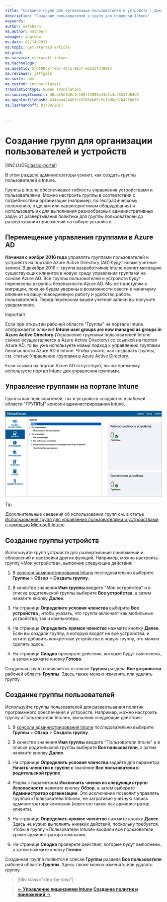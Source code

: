 ```yaml
---
title: "Создание групп для организации пользователей и устройств | Документы Майкрософт"
description: "Создание пользователей и групп для подписки Intune"
keywords: 
author: nathbarn
ms.author: nathbarn
manager: angrobe
ms.date: 02/14/2017
ms.topic: get-started-article
ms.prod: 
ms.service: microsoft-intune
ms.technology: 
ms.assetid: 5fdf98c8-fe67-4d7a-9837-ed1234348014
ms.reviewer: jeffgilb
ms.suite: ems
ms.custom: intune-classic
translationtype: Human Translation
ms.sourcegitcommit: d8cb15d1b8c1c100f15084e43d2c3c4633fd64b5
ms.openlocfilehash: 434eea4244931f0708eb05cfc39d0c97b4936830
ms.lasthandoff: 03/09/2017


---
```



# <a name="create-groups-to-organize-users-and-devices"></a>Создание групп для организации пользователей и устройств

[!INCLUDE[classic-portal](../includes/classic-portal.md)]

В этом разделе администраторы узнают, как создать группы пользователей в Intune.

Группы в Intune обеспечивают гибкость управления устройствами и пользователями. Можно настроить группы в соответствии с потребностями организации (например, по географическому положению, отделам или характеристикам оборудования) и использовать их для выполнения разнообразных административных задач от развертывания политики для группы пользователей до развертывания приложений на наборе устройств.

## <a name="group-management-moving-to-azure-ad"></a>Перемещение управления группами в Azure AD

**Начиная с ноября 2016 года** управлять группами пользователей и устройств на портале Azure Active Directory (AD) будут новые учетные записи. В декабре 2016 г. группа разработчиков Intune начнет миграцию существующих клиентов в новую среду управления группами на основе Azure AD. Все группы пользователей и устройств будут перенесены в группы безопасности Azure AD. Мы не приступим к миграции, пока не будем уверены в возможности свести к минимуму влияние на вашу повседневную работу и удобство работы пользователей. Перед переносом вашей учетной записи вы получите уведомление.


>[!IMPORTANT]
>
>Если при открытии рабочей области "Группы" на портале Intune отображается элемент **Intune user groups are now managed as groups in Azure Active Directory** (Управление группами пользователей Intune сейчас осуществляется в Azure Active Directory) со ссылкой на портал Azure AD, то вы уже используете *новый* подход к управлению группами безопасности Azure AD в Intune. Чтобы узнать, как создавать группы, см. статью [Управление группами в Azure Active Directory](https://docs.microsoft.com/azure/active-directory/active-directory-groups-create-azure-portal).
>
>Если ссылка на портал Azure AD отсутствует, вы по-прежнему используете портал Intune для управления группами.

## <a name="group-management-in-the-intune-portal"></a>Управление группами на портале Intune

Группы как пользователей, так и устройств создаются в рабочей области "ГРУППЫ" консоли администрирования Intune.

![Рабочая область "Группы" в консоли администрирования](./media/groups.png)


> [!TIP]
> Дополнительные сведения об использовании групп см. в статье [Использование групп для управления пользователями и устройствами с помощью Microsoft Intune](/intune/deploy-use/use-groups-to-manage-users-and-devices-with-microsoft-intune).


## <a name="create-a-device-group"></a>Создание группы устройств
Используйте групп устройств для развертывания приложений и обновлений и настройки других функций. Например, можно настроить группу «Мои устройства», выполнив следующие действия:

1.  В [консоли администрирования Intune](https://manage.microsoft.com/) последовательно выберите **Группы** > **Обзор** > **Создать группу**.

2.  В качестве значения **Имя группы** введите "Мои устройства" и в списке родительской группы выберите **Все устройства**, а затем нажмите кнопку **Далее**.

3.  На странице **Определите условия членства** выберите **Все устройства** , чтобы указать, что группа включает как мобильные устройства, так и компьютеры.

4.  На странице **Определить прямое членство** нажмите кнопку **Далее**. Если вы создали группу, в которую входят не все устройства, и хотите добавить конкретные устройства в новую группу, это можно сделать здесь.

5.  На странице **Сводка** проверьте действия, которые будут выполнены, а затем нажмите кнопку **Готово**.

Созданная группа появляется в списке **Группы** раздела **Все устройства** рабочей области **Группы**. Здесь также можно изменять или удалять группу.

## <a name="create-a-user-group"></a>Создание группы пользователей
Используйте группы пользователей для развертывания политик программного обеспечения и устройств. Например, можно настроить группу «Пользователи Intune», выполнив следующие действия:

1.  В [консоли администрирования Intune](https://manage.microsoft.com/) последовательно выберите **Группы** > **Обзор** > **Создать группу**.

2.  В качестве значения **Имя группы** введите "Пользователи Intune" и в списке родительской группы выберите **Все пользователи**, а затем нажмите кнопку **Далее**.

3.  На странице **Определить условия членства** задайте для параметра **Начать членство в группе с** значение **Все пользователи в родительской группе**.

4.  Рядом с параметром **Исключить членов из следующих групп безопасности** нажмите кнопку **Обзор**, а затем выберите **Администратор организации**. Это исключение позволит управлять группой «Пользователи Intune», не затрагивая учетную запись администратора компании (известно также как администратор клиента).

5.  На странице **Определить прямое членство** нажмите кнопку **Далее**. Здесь не нужно выполнять никаких действий, поскольку требуется, чтобы в группу «Пользователи Intune» входили все пользователи, кроме администратора компании.

6.  На странице **Сводка** проверьте действия, которые будут выполнены, а затем нажмите кнопку **Готово**.

Созданная группа появится в списке **Группы** раздела **Все пользователи** рабочей области **Группы**. Здесь также можно изменять или удалять группу.

>[!div class="step-by-step"]

>[&larr; **Управление лицензиями Intune**](.\start-with-a-paid-subscription-to-microsoft-intune-step-4.md) [**Создание политик и приложений** &rarr;](.\start-with-a-paid-subscription-to-microsoft-intune-step-6.md)  

